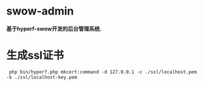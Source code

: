 # swow-admin

**基于hyperf-swow开发的后台管理系统.**

# 生成ssl证书

```shell
 php bin/hyperf.php mkcert:command -d 127.0.0.1 -c ./ssl/localhost.pem -k ./ssl/localhost-key.pem

```